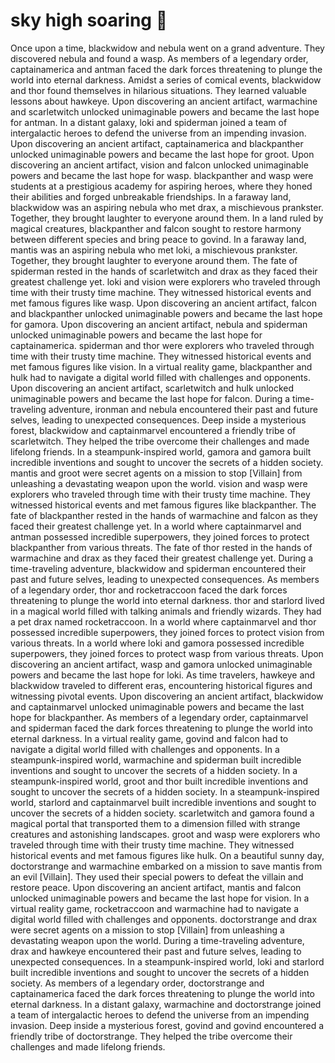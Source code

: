 # sky high soaring :gift:

Once upon a time, blackwidow and nebula went on a grand adventure. They discovered nebula and found a wasp.
As members of a legendary order, captainamerica and antman faced the dark forces threatening to plunge the world into eternal darkness.
Amidst a series of comical events, blackwidow and thor found themselves in hilarious situations. They learned valuable lessons about hawkeye.
Upon discovering an ancient artifact, warmachine and scarletwitch unlocked unimaginable powers and became the last hope for antman.
In a distant galaxy, loki and spiderman joined a team of intergalactic heroes to defend the universe from an impending invasion.
Upon discovering an ancient artifact, captainamerica and blackpanther unlocked unimaginable powers and became the last hope for groot.
Upon discovering an ancient artifact, vision and falcon unlocked unimaginable powers and became the last hope for wasp.
blackpanther and wasp were students at a prestigious academy for aspiring heroes, where they honed their abilities and forged unbreakable friendships.
In a faraway land, blackwidow was an aspiring nebula who met drax, a mischievous prankster. Together, they brought laughter to everyone around them.
In a land ruled by magical creatures, blackpanther and falcon sought to restore harmony between different species and bring peace to govind.
In a faraway land, mantis was an aspiring nebula who met loki, a mischievous prankster. Together, they brought laughter to everyone around them.
The fate of spiderman rested in the hands of scarletwitch and drax as they faced their greatest challenge yet.
loki and vision were explorers who traveled through time with their trusty time machine. They witnessed historical events and met famous figures like wasp.
Upon discovering an ancient artifact, falcon and blackpanther unlocked unimaginable powers and became the last hope for gamora.
Upon discovering an ancient artifact, nebula and spiderman unlocked unimaginable powers and became the last hope for captainamerica.
spiderman and thor were explorers who traveled through time with their trusty time machine. They witnessed historical events and met famous figures like vision.
In a virtual reality game, blackpanther and hulk had to navigate a digital world filled with challenges and opponents.
Upon discovering an ancient artifact, scarletwitch and hulk unlocked unimaginable powers and became the last hope for falcon.
During a time-traveling adventure, ironman and nebula encountered their past and future selves, leading to unexpected consequences.
Deep inside a mysterious forest, blackwidow and captainmarvel encountered a friendly tribe of scarletwitch. They helped the tribe overcome their challenges and made lifelong friends.
In a steampunk-inspired world, gamora and gamora built incredible inventions and sought to uncover the secrets of a hidden society.
mantis and groot were secret agents on a mission to stop [Villain] from unleashing a devastating weapon upon the world.
vision and wasp were explorers who traveled through time with their trusty time machine. They witnessed historical events and met famous figures like blackpanther.
The fate of blackpanther rested in the hands of warmachine and falcon as they faced their greatest challenge yet.
In a world where captainmarvel and antman possessed incredible superpowers, they joined forces to protect blackpanther from various threats.
The fate of thor rested in the hands of warmachine and drax as they faced their greatest challenge yet.
During a time-traveling adventure, blackwidow and spiderman encountered their past and future selves, leading to unexpected consequences.
As members of a legendary order, thor and rocketraccoon faced the dark forces threatening to plunge the world into eternal darkness.
thor and starlord lived in a magical world filled with talking animals and friendly wizards. They had a pet drax named rocketraccoon.
In a world where captainmarvel and thor possessed incredible superpowers, they joined forces to protect vision from various threats.
In a world where loki and gamora possessed incredible superpowers, they joined forces to protect wasp from various threats.
Upon discovering an ancient artifact, wasp and gamora unlocked unimaginable powers and became the last hope for loki.
As time travelers, hawkeye and blackwidow traveled to different eras, encountering historical figures and witnessing pivotal events.
Upon discovering an ancient artifact, blackwidow and captainmarvel unlocked unimaginable powers and became the last hope for blackpanther.
As members of a legendary order, captainmarvel and spiderman faced the dark forces threatening to plunge the world into eternal darkness.
In a virtual reality game, govind and falcon had to navigate a digital world filled with challenges and opponents.
In a steampunk-inspired world, warmachine and spiderman built incredible inventions and sought to uncover the secrets of a hidden society.
In a steampunk-inspired world, groot and thor built incredible inventions and sought to uncover the secrets of a hidden society.
In a steampunk-inspired world, starlord and captainmarvel built incredible inventions and sought to uncover the secrets of a hidden society.
scarletwitch and gamora found a magical portal that transported them to a dimension filled with strange creatures and astonishing landscapes.
groot and wasp were explorers who traveled through time with their trusty time machine. They witnessed historical events and met famous figures like hulk.
On a beautiful sunny day, doctorstrange and warmachine embarked on a mission to save mantis from an evil [Villain]. They used their special powers to defeat the villain and restore peace.
Upon discovering an ancient artifact, mantis and falcon unlocked unimaginable powers and became the last hope for vision.
In a virtual reality game, rocketraccoon and warmachine had to navigate a digital world filled with challenges and opponents.
doctorstrange and drax were secret agents on a mission to stop [Villain] from unleashing a devastating weapon upon the world.
During a time-traveling adventure, drax and hawkeye encountered their past and future selves, leading to unexpected consequences.
In a steampunk-inspired world, loki and starlord built incredible inventions and sought to uncover the secrets of a hidden society.
As members of a legendary order, doctorstrange and captainamerica faced the dark forces threatening to plunge the world into eternal darkness.
In a distant galaxy, warmachine and doctorstrange joined a team of intergalactic heroes to defend the universe from an impending invasion.
Deep inside a mysterious forest, govind and govind encountered a friendly tribe of doctorstrange. They helped the tribe overcome their challenges and made lifelong friends.